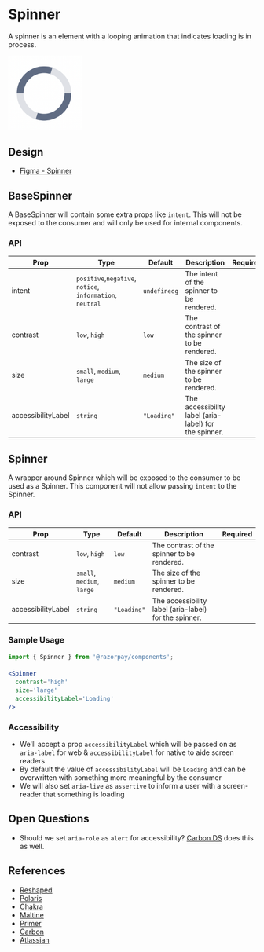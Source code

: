 # Spinner <!-- omit in toc -->
A spinner is an element with a looping animation that indicates loading is in process.

<img src="./spinner-thumbnail.png" width="150" />

## Design
- [Figma - Spinner](https://www.figma.com/file/jubmQL9Z8V7881ayUD95ps/Blade---Payment-Light?node-id=14825%3A203592)


## BaseSpinner
A BaseSpinner will contain some extra props like `intent`. This will not be exposed to the consumer and will only be used for internal components.

### API

| Prop | Type | Default | Description | Required |
|---|---|---|---|---|
| intent | `positive`,`negative`, `notice`, `information`, `neutral` | `undefinedg` | The intent of the spinner to be rendered. |  |
| contrast | `low`, `high` | `low` | The contrast of the spinner to be rendered. |  |
| size | `small`, `medium`, `large` | `medium` | The size of the spinner to be rendered. |  |
| accessibilityLabel | `string` | `"Loading"` | The accessibility label (aria-label) for the spinner. |


## Spinner
A wrapper around Spinner which will be exposed to the consumer to be used as a Spinner. This component will not allow passing `intent` to the Spinner.

### API

| Prop | Type | Default | Description | Required |
|---|---|---|---|---|
| contrast | `low`, `high` | `low` | The contrast of the spinner to be rendered. |  |
| size | `small`, `medium`, `large` | `medium` | The size of the spinner to be rendered. |  |
| accessibilityLabel | `string` | `"Loading"` | The accessibility label (aria-label) for the spinner. |

### Sample Usage
```jsx
import { Spinner } from '@razorpay/components';

<Spinner
  contrast='high'
  size='large' 
  accessibilityLabel='Loading'
/>
```

### Accessibility
- We'll accept a prop `accessibilityLabel` which will be passed on as `aria-label` for web & `accessibilityLabel` for native to aide screen readers
- By default the value of `accessibilityLabel` will be `Loading` and can be overwritten with something more meaningful by the consumer
- We will also set `aria-live` as `assertive` to inform a user with a screen-reader that something is loading


## Open Questions
- Should we set `aria-role` as `alert` for accessibility? [Carbon DS](https://carbondesignsystem.com/components/loading/accessibility#how-it-works) does this as well.


## References
- [Reshaped](https://reshaped.so/content/docs/components/loader)
- [Polaris](https://polaris.shopify.com/components/spinner)
- [Chakra](https://chakra-ui.com/docs/components/spinner/usage/)
- [Maltine](https://mantine.dev/core/loader/)
- [Primer](https://primer.style/react/Spinner)
- [Carbon](https://carbondesignsystem.com/components/loading/usage/)
- [Atlassian](https://atlassian.design/components/spinner)